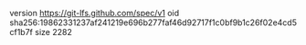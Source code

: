 version https://git-lfs.github.com/spec/v1
oid sha256:19862331237af241219e696b277faf46d92717f1c0bf9b1c26f02e4cd5cf1b7f
size 2282
